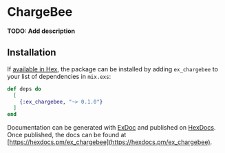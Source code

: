 # ChargeBee

**TODO: Add description**

## Installation

If [available in Hex](https://hex.pm/docs/publish), the package can be installed
by adding `ex_chargebee` to your list of dependencies in `mix.exs`:

```elixir
def deps do
  [
    {:ex_chargebee, "~> 0.1.0"}
  ]
end
```

Documentation can be generated with [ExDoc](https://github.com/elixir-lang/ex_doc)
and published on [HexDocs](https://hexdocs.pm). Once published, the docs can
be found at [https://hexdocs.pm/ex_chargebee](https://hexdocs.pm/ex_chargebee).

